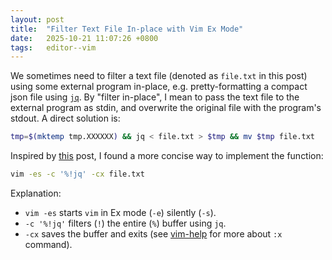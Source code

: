 ```yaml
---
layout: post
title:  "Filter Text File In-place with Vim Ex Mode"
date:   2025-10-21 11:07:26 +0800
tags:   editor--vim
---
```


We sometimes need to filter a text file (denoted as `file.txt` in this post) using some external program in-place, e.g. pretty-formatting a compact json file using [`jq`](https://jqlang.org/).
By "filter in-place", I mean to pass the text file to the external program as stdin, and overwrite the original file with the program's stdout.
A direct solution is:

```bash
tmp=$(mktemp tmp.XXXXXX) && jq < file.txt > $tmp && mv $tmp file.txt
```

Inspired by [this](https://vi.stackexchange.com/a/2692/48634) post, I found a more concise way to implement the function:

```bash
vim -es -c '%!jq' -cx file.txt
```

Explanation:

- `vim -es` starts `vim` in Ex mode (`-e`) silently (`-s`).
- `-c '%!jq'` filters (`!`) the entire (`%`) buffer using `jq`.
- `-cx` saves the buffer and exits (see [vim-help](https://vimhelp.org/editing.txt.html#%3Ax) for more about `:x` command).
